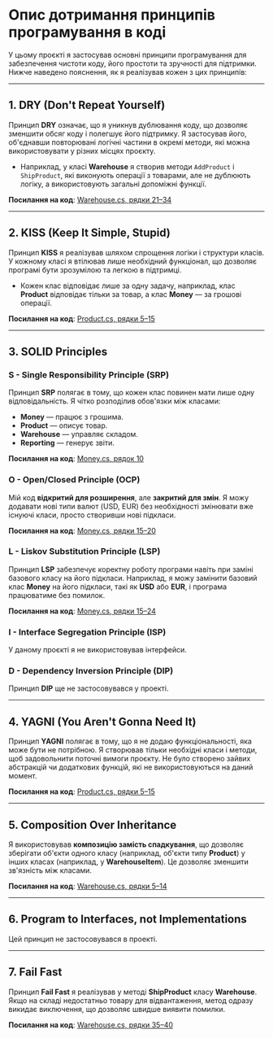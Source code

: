 # Опис дотримання принципів програмування в коді

У цьому проєкті я застосував основні принципи програмування для забезпечення чистоти коду, його простоти та зручності для підтримки. Нижче наведено пояснення, як я реалізував кожен з цих принципів:

---

## 1. **DRY (Don't Repeat Yourself)**

Принцип **DRY** означає, що я уникнув дублювання коду, що дозволяє зменшити обсяг коду і полегшує його підтримку. Я застосував його, об'єднавши повторювані логічні частини в окремі методи, які можна використовувати у різних місцях проєкту.

- Наприклад, у класі **Warehouse** я створив методи `AddProduct` і `ShipProduct`, які виконують операції з товарами, але не дублюють логіку, а використовують загальні допоміжні функції.

**Посилання на код**: [Warehouse.cs, рядки 21–34](./Models/Warehouse.cs#L21-L34)

---

## 2. **KISS (Keep It Simple, Stupid)**

Принцип **KISS** я реалізував шляхом спрощення логіки і структури класів. У кожному класі я втілював лише необхідний функціонал, що дозволяє програмі бути зрозумілою та легкою в підтримці. 

- Кожен клас відповідає лише за одну задачу, наприклад, клас **Product** відповідає тільки за товар, а клас **Money** — за грошові операції.

**Посилання на код**: [Product.cs, рядки 5–15](./Models/Product.cs#L5-L15)

---

## 3. **SOLID Principles**

### **S - Single Responsibility Principle (SRP)**

Принцип **SRP** полягає в тому, що кожен клас повинен мати лише одну відповідальність. Я чітко розподілив обов'язки між класами:
- **Money** — працює з грошима.
- **Product** — описує товар.
- **Warehouse** — управляє складом.
- **Reporting** — генерує звіти.

**Посилання на код**: [Money.cs, рядок 10](./Models/Money.cs#L10)

### **O - Open/Closed Principle (OCP)**

Мій код **відкритий для розширення**, але **закритий для змін**. Я можу додавати нові типи валют (USD, EUR) без необхідності змінювати вже існуючі класи, просто створивши нові підкласи.

**Посилання на код**: [Money.cs, рядки 15–20](./Models/Money.cs#L15-L20)

### **L - Liskov Substitution Principle (LSP)**

Принцип **LSP** забезпечує коректну роботу програми навіть при заміні базового класу на його підкласи. Наприклад, я можу замінити базовий клас **Money** на його підкласи, такі як **USD** або **EUR**, і програма працюватиме без помилок.

**Посилання на код**: [Money.cs, рядки 15–24](./Models/Money.cs#L15-L24)

### **I - Interface Segregation Principle (ISP)**

У даному проєкті я не використовував інтерфейси.

### **D - Dependency Inversion Principle (DIP)**

Принцип **DIP** ще не застосовувався у проекті.

---

## 4. **YAGNI (You Aren't Gonna Need It)**

Принцип **YAGNI** полягає в тому, що я не додаю функціональності, яка може бути не потрібною. Я створював тільки необхідні класи і методи, щоб задовольнити поточні вимоги проєкту. Не було створено зайвих абстракцій чи додаткових функцій, які не використовуються на даний момент.

**Посилання на код**: [Product.cs, рядки 5–15](./Models/Product.cs#L5-L15)

---

## 5. **Composition Over Inheritance**

Я використовував **композицію замість спадкування**, що дозволяє зберігати об'єкти одного класу (наприклад, об'єкти типу **Product**) у інших класах (наприклад, у **WarehouseItem**). Це дозволяє зменшити зв'язність між класами.

**Посилання на код**: [Warehouse.cs, рядки 5–14](./Models/Warehouse.cs#L5-L14)

---

## 6. **Program to Interfaces, not Implementations**

Цей принцип не застосовувався в проекті.

---

## 7. **Fail Fast**

Принцип **Fail Fast** я реалізував у методі **ShipProduct** класу **Warehouse**. Якщо на складі недостатньо товару для відвантаження, метод одразу викидає виключення, що дозволяє швидше виявити помилки.

**Посилання на код**: [Warehouse.cs, рядки 35–40](./Models/Warehouse.cs#L35-L40)